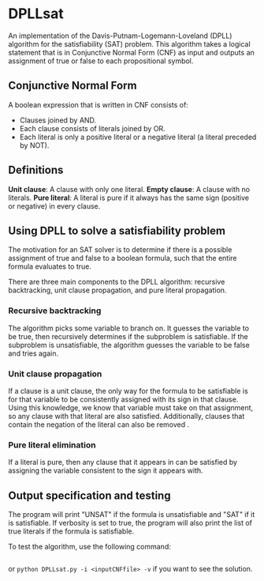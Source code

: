 # DPLLsat

An implementation of the Davis-Putnam-Logemann-Loveland (DPLL) algorithm for the satisfiability (SAT) problem. This algorithm takes a logical statement that is in Conjunctive Normal Form (CNF) as input and outputs an assignment of true or false to each propositional symbol.

## Conjunctive Normal Form
A boolean expression that is written in CNF consists of:
* Clauses joined by AND.
* Each clause consists of literals joined by OR.
* Each literal is only a positive literal or a negative literal (a literal preceded by NOT). 

## Definitions
**Unit clause**: A clause with only one literal.
**Empty clause**: A clause with no literals.
**Pure literal**: A literal is pure if it always has the same sign (positive or negative) in every clause. 

## Using DPLL to solve a satisfiability problem
The motivation for an SAT solver is to determine if there is a possible assignment of true and false to a boolean formula, such that the entire formula evaluates to true. 

There are three main components to the DPLL algorithm: recursive backtracking, unit clause propagation, and pure literal propagation.

### Recursive backtracking
The algorithm picks some variable to branch on. It guesses the variable to be true, then recursively determines if the subproblem is satisfiable. If the subproblem is unsatisfiable, the algorithm guesses the variable to be false and tries again.

### Unit clause propagation
If a clause is a unit clause, the only way for the formula to be satisfiable is for that variable to be consistently assigned with its sign in that clause. Using this knowledge, we know that variable must take on that assignment, so any clause with that literal are also satisfied. Additionally, clauses that contain the negation of the literal can also be removed .

### Pure literal elimination
If a literal is pure, then any clause that it appears in can be satisfied by assigning the variable consistent to the sign it appears with.

## Output specification and testing
The program will print "UNSAT" if the formula is unsatisfiable and "SAT" if it is satisfiable. If verbosity is set to true, the program will also print the list of true literals if the formula is satisfiable.

To test the algorithm, use the following command:

``` python DPLLsat.py -i <inputCNFfile>
```
or
``` python DPLLsat.py -i <inputCNFfile> -v ```
if you want to see the solution.
